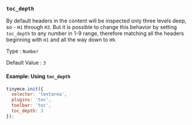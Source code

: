 ### `toc_depth`

By default headers in the content will be inspected only three levels deep, so - `H1` through `H3`. But it is possible to change this behavior by setting `toc_depth` to any number in 1-9 range, therefore matching all the headers beginning with `H1` and all the way down to `H9`.

Type
: `Number`

Default Value
: `3`

#### Example: Using `toc_depth`

```js
tinymce.init({
  selector: 'textarea',
  plugins: 'toc',
  toolbar: 'toc',
  toc_depth: 3
});
```

